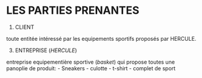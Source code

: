 # LES PARTIES PRENANTES

1. CLIENT

toute entitée intéressé par les equipements sportifs proposés par HERCULE.

3. ENTREPRISE (*HERCULE*)

entreprise equipementière sportive (*basket*) qui propose toutes une panoplie de produit:
    - Sneakers
    - culotte
    - t-shirt
    - complet de sport

